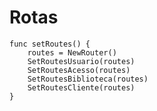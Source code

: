 # Rotas
    func setRoutes() {
        routes = NewRouter()
        SetRoutesUsuario(routes)
        SetRoutesAcesso(routes)
        SetRoutesBiblioteca(routes)
        SetRoutesCliente(routes)
    }

    


